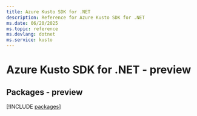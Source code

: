 ```yaml
---
title: Azure Kusto SDK for .NET
description: Reference for Azure Kusto SDK for .NET
ms.date: 06/20/2025
ms.topic: reference
ms.devlang: dotnet
ms.service: kusto
---
```

# Azure Kusto SDK for .NET - preview
## Packages - preview
[!INCLUDE [packages](kusto-index.md)]